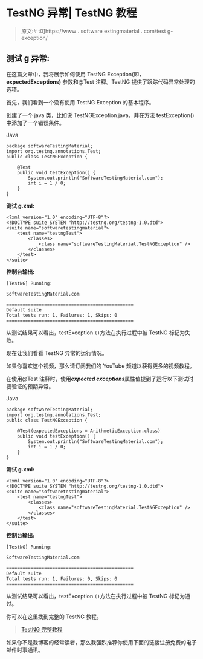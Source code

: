 # TestNG 异常| TestNG 教程

> 原文:# t0]https://www . software extingmaterial . com/test g-exception/

## 测试 g 异常:

在这篇文章中，我将展示如何使用 TestNG Exception(即， **expectedExceptions)** 参数和@Test 注释。TestNG 提供了跟踪代码异常处理的选项。

首先，我们看到一个没有使用 TestNG Exception 的基本程序。

创建了一个 java 类，比如说 TestNGException.java，并在方法 testException()中添加了一个错误条件。

Java

```
package softwareTestingMaterial;
import org.testng.annotations.Test;
public class TestNGException {

	@Test
	public void testException() {
		System.out.println("SoftwareTestingMaterial.com");
		int i = 1 / 0;	
	}
}
```

**测试 g.xml:**

```
<?xml version="1.0" encoding="UTF-8"?>
<!DOCTYPE suite SYSTEM "http://testng.org/testng-1.0.dtd">
<suite name="softwaretestingmaterial">
	<test name="testngTest">
		<classes>
			<class name="softwareTestingMaterial.TestNGException" />
		</classes>
	</test>	
</suite>
```

**控制台输出:**

```
[TestNG] Running:

SoftwareTestingMaterial.com

===============================================
Default suite
Total tests run: 1, Failures: 1, Skips: 0
===============================================
```

从测试结果可以看出，testException `()`方法在执行过程中被 TestNG 标记为失败。

现在让我们看看 TestNG 异常的运行情况。

如果你喜欢这个视频，那么请订阅我们的 YouTube 频道以获得更多的视频教程。

在使用@Test 注释时，使用***expected exceptions***属性值提到了运行以下测试时要验证的预期异常。

Java

```
package softwareTestingMaterial;
import org.testng.annotations.Test;
public class TestNGException {

	@Test(expectedExceptions = ArithmeticException.class)
	public void testException() {
		System.out.println("SoftwareTestingMaterial.com");
		int i = 1 / 0;	
	}
}
```

**测试 g.xml:**

```
<?xml version="1.0" encoding="UTF-8"?>
<!DOCTYPE suite SYSTEM "http://testng.org/testng-1.0.dtd">
<suite name="softwaretestingmaterial">
	<test name="testngTest">
		<classes>
			<class name="softwareTestingMaterial.TestNGException" />
		</classes>
	</test>	
</suite>
```

**控制台输出:**

```
[TestNG] Running:

SoftwareTestingMaterial.com

===============================================
Default suite
Total tests run: 1, Failures: 0, Skips: 0
===============================================
```

从测试结果可以看出，testException `()`方法在执行过程中被 TestNG 标记为通过。

你可以在这里找到完整的 TestNG 教程。

> [TestNG 完整教程](https://www.softwaretestingmaterial.com/testng-tutorial/)

如果你不是我博客的经常读者，那么我强烈推荐你使用下面的链接注册免费的电子邮件时事通讯。